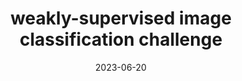 ---
layout: distill
title: weakly-supervised image classification challenge
description: Kaggle challenge from the course INF473V (Deep Learning in Computer Vision) at École Polytechnique 
tags: pdf-report deep-learning computer-vision polytechnique
categories: challenge
giscus_comments: false
date: 2023-06-20
featured: false
thumbnail: assets/img/modal/images.png
redirect: /assets/pdf/modal-report.pdf

# Below is an example of injecting additional post-specific styles.
# If you use this post as a template, delete this _styles block.
# _styles: >
#   .fake-img {
#     background: #bbb;
#     border: 1px solid rgba(0, 0, 0, 0.1);
#     box-shadow: 0 0px 4px rgba(0, 0, 0, 0.1);
#     margin-bottom: 12px;
#   }
#   .fake-img p {
#     font-family: monospace;
#     color: white;
#     text-align: left;
#     margin: 12px 0;
#     text-align: center;
#     font-size: 16px;
#   }
---